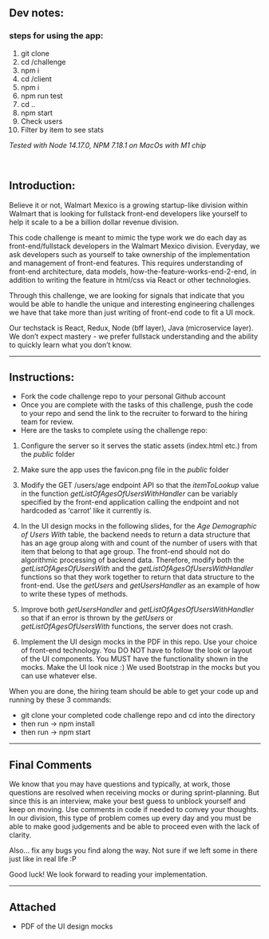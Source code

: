## Dev notes:

### steps for using the app:

1. git clone
2. cd /challenge
3. npm i
4. cd /client
5. npm i
6. npm run test
7. cd ..
8. npm start
9. Check users
10. Filter by item to see stats

_Tested with Node 14.17.0, NPM 7.18.1 on MacOs with M1 chip_

<br>

## Introduction:

Believe it or not, Walmart Mexico is a growing startup-like division within Walmart that is looking for fullstack front-end developers like yourself to help it scale to a be a billion dollar revenue division.

This code challenge is meant to mimic the type work we do each day as front-end/fullstack developers in the Walmart Mexico division. Everyday, we ask developers such as yourself to take ownership of the implementation and management of front-end features. This requires understanding of front-end architecture, data models, how-the-feature-works-end-2-end, in addition to writing the feature in html/css via React or other technologies.

Through this challenge, we are looking for signals that indicate that you would be able to handle the unique and interesting engineering challenges we have that take more than just writing of front-end code to fit a UI mock.

Our techstack is React, Redux, Node (bff layer), Java (microservice layer). We don’t expect mastery - we prefer fullstack understanding and the ability to quickly learn what you don’t know.

---

## Instructions:

- Fork the code challenge repo to your personal Github account
- Once you are complete with the tasks of this challenge, push the code to your repo and send the link to the recruiter to forward to the hiring team for review.
- Here are the tasks to complete using the challenge repo:

1. Configure the server so it serves the static assets (index.html etc.) from the _public_ folder

2. Make sure the app uses the favicon.png file in the _public_ folder

3. Modify the GET /users/age endpoint API so that the _itemToLookup_ value in the function _getListOfAgesOfUsersWithHandler_ can be variably specified by the front-end application calling the endpoint and not hardcoded as ‘carrot’ like it currently is.

4. In the UI design mocks in the following slides, for the _Age Demographic of Users With_ table, the backend needs to return a data structure that has an age group along with and count of the number of users with that item that belong to that age group. The front-end should not do algorithmic processing of backend data. Therefore, modify both the _getListOfAgesOfUsersWith_ and the _getListOfAgesOfUsersWithHandler_ functions so that they work together to return that data structure to the front-end. Use the _getUsers_ and _getUsersHandler_ as an example of how to write these types of methods.

5. Improve both _getUsersHandler_ and _getListOfAgesOfUsersWithHandler_ so that if an error is thrown by the _getUsers_ or _getListOfAgesOfUsersWith_ functions, the server does not crash.

6. Implement the UI design mocks in the PDF in this repo. Use your choice of front-end technology. You DO NOT have to follow the look or layout of the UI components. You MUST have the functionality shown in the mocks. Make the UI look nice :) We used Bootstrap in the mocks but you can use whatever else.

When you are done, the hiring team should be able to get your code up and running by these 3 commands:

- git clone your completed code challenge repo and cd into the directory
- then run -> npm install
- then run -> npm start

---

## Final Comments

We know that you may have questions and typically, at work, those questions are resolved when receiving mocks or during sprint-planning. But since this is an interview, make your best guess to unblock yourself and keep on moving. Use comments in code if needed to convey your thoughts. In our division, this type of problem comes up every day and you must be able to make good judgements and be able to proceed even with the lack of clarity.

Also… fix any bugs you find along the way. Not sure if we left some in there just like in real life :P

Good luck! We look forward to reading your implementation.

---

## Attached

- PDF of the UI design mocks
